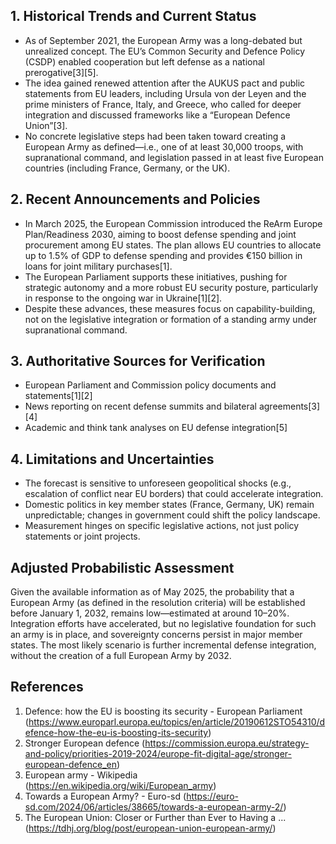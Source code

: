 ## 1. Historical Trends and Current Status

- As of September 2021, the European Army was a long-debated but unrealized concept. The EU’s Common Security and Defence Policy (CSDP) enabled cooperation but left defense as a national prerogative[3][5].
- The idea gained renewed attention after the AUKUS pact and public statements from EU leaders, including Ursula von der Leyen and the prime ministers of France, Italy, and Greece, who called for deeper integration and discussed frameworks like a “European Defence Union”[3].
- No concrete legislative steps had been taken toward creating a European Army as defined—i.e., one of at least 30,000 troops, with supranational command, and legislation passed in at least five European countries (including France, Germany, or the UK).

## 2. Recent Announcements and Policies

- In March 2025, the European Commission introduced the ReArm Europe Plan/Readiness 2030, aiming to boost defense spending and joint procurement among EU states. The plan allows EU countries to allocate up to 1.5% of GDP to defense spending and provides €150 billion in loans for joint military purchases[1].
- The European Parliament supports these initiatives, pushing for strategic autonomy and a more robust EU security posture, particularly in response to the ongoing war in Ukraine[1][2].
- Despite these advances, these measures focus on capability-building, not on the legislative integration or formation of a standing army under supranational command.

## 3. Authoritative Sources for Verification

- European Parliament and Commission policy documents and statements[1][2]
- News reporting on recent defense summits and bilateral agreements[3][4]
- Academic and think tank analyses on EU defense integration[5]

## 4. Limitations and Uncertainties

- The forecast is sensitive to unforeseen geopolitical shocks (e.g., escalation of conflict near EU borders) that could accelerate integration.
- Domestic politics in key member states (France, Germany, UK) remain unpredictable; changes in government could shift the policy landscape.
- Measurement hinges on specific legislative actions, not just policy statements or joint projects.

## Adjusted Probabilistic Assessment

Given the available information as of May 2025, the probability that a European Army (as defined in the resolution criteria) will be established before January 1, 2032, remains low—estimated at around 10–20%. Integration efforts have accelerated, but no legislative foundation for such an army is in place, and sovereignty concerns persist in major member states. The most likely scenario is further incremental defense integration, without the creation of a full European Army by 2032.

## References

1. Defence: how the EU is boosting its security - European Parliament (https://www.europarl.europa.eu/topics/en/article/20190612STO54310/defence-how-the-eu-is-boosting-its-security)
2. Stronger European defence (https://commission.europa.eu/strategy-and-policy/priorities-2019-2024/europe-fit-digital-age/stronger-european-defence_en)
3. European army - Wikipedia (https://en.wikipedia.org/wiki/European_army)
4. Towards a European Army? - Euro-sd (https://euro-sd.com/2024/06/articles/38665/towards-a-european-army-2/)
5. The European Union: Closer or Further than Ever to Having a ... (https://tdhj.org/blog/post/european-union-european-army/)